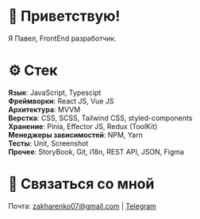 # 🙂 Приветствую!
Я Павел, FrontEnd разработчик.

# ⚙️ Стек  
**Язык**: JavaScript, Typescipt\
**Фреймворки**: React JS, Vue JS\
**Архитектура**: MVVM\
**Верстка**: CSS, SCSS, Tailwind CSS, styled-components \
**Хранение**: Pinia, Effector JS, Redux (ToolKit)\
**Менеджеры зависимостей**: NPM, Yarn\
**Тесты**: Unit, Screenshot\
**Прочее**: StoryBook, Git, i18n, REST API, JSON, Figma

# 💬 Связаться со мной
Почта: zakharenko07@gmail.com | [Telegram](https://t.me/evilinarm)
